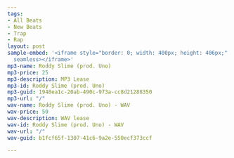 ```yaml
---
tags:
- All Beats
- New Beats
- Trap
- Rap
layout: post
sample-embed: '<iframe style="border: 0; width: 400px; height: 406px;" src="https://bandcamp.com/EmbeddedPlayer/album=1153548464/size=large/bgcol=ffffff/linkcol=0687f5/tracklist=false/artwork=none/transparent=true/"
  seamless></iframe>'
mp3-name: Roddy Slime (prod. Uno)
mp3-price: 25
mp3-description: MP3 Lease
mp3-id: Roddy Slime (prod. Uno)
mp3-guid: 1948ea1c-20ab-490c-973a-cc8d21288350
mp3-url: "/"
wav-name: Roddy Slime (prod. Uno) - WAV
wav-price: 50
wav-description: WAV lease
wav-id: Roddy Slime (prod. Uno) - WAV
wav-url: "/"
wav-guid: b1fcf65f-1307-41c6-9a2e-550ecf373ccf

---
```

